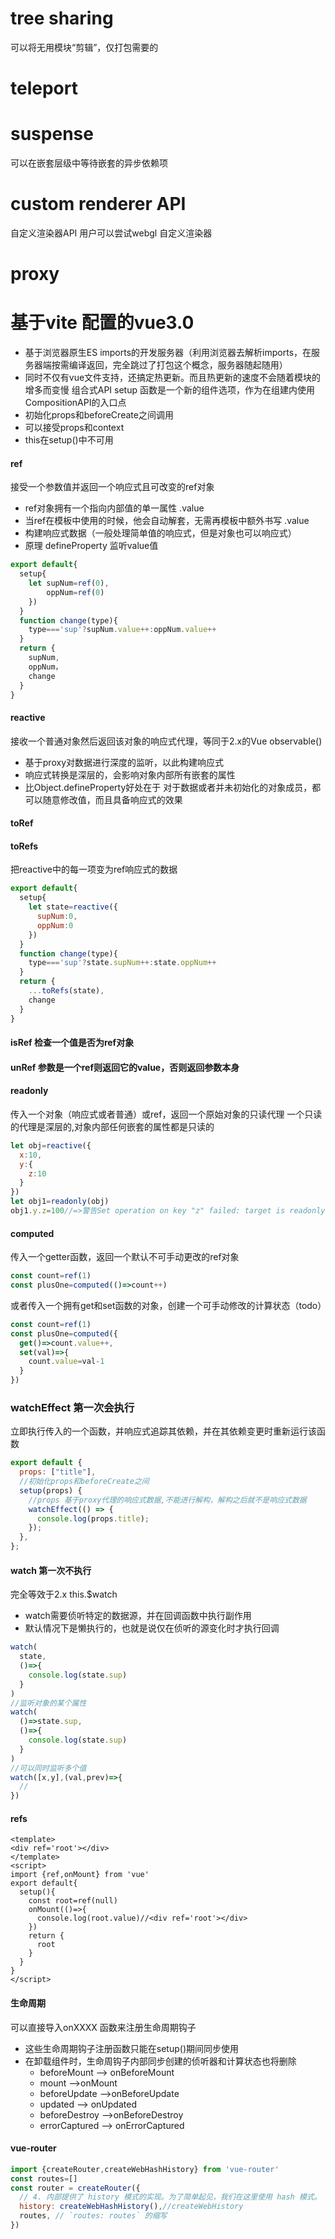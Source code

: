 # tree sharing
可以将无用模块“剪辑”，仅打包需要的
# teleport
# suspense
可以在嵌套层级中等待嵌套的异步依赖项
# custom renderer API
自定义渲染器API
用户可以尝试webgl 自定义渲染器
# proxy

# 基于vite 配置的vue3.0
- 基于浏览器原生ES imports的开发服务器（利用浏览器去解析imports，在服务器端按需编译返回，完全跳过了打包这个概念，服务器随起随用）
- 同时不仅有vue文件支持，还搞定热更新。而且热更新的速度不会随着模块的增多而变慢
组合式API 
setup 函数是一个新的组件选项，作为在组建内使用CompositionAPI的入口点
- 初始化props和beforeCreate之间调用
- 可以接受props和context
- this在setup()中不可用
#### ref
接受一个参数值并返回一个响应式且可改变的ref对象
- ref对象拥有一个指向内部值的单一属性 .value
- 当ref在模板中使用的时候，他会自动解套，无需再模板中额外书写 .value
- 构建响应式数据（一般处理简单值的响应式，但是对象也可以响应式）
- 原理 defineProperty 监听value值
```js
export default{
  setup{
    let supNum=ref(0),
        oppNum=ref(0)
    })
  }
  function change(type){
    type==='sup'?supNum.value++:oppNum.value++
  }
  return {
    supNum,
    oppNum，
    change
  }
}
```
#### reactive
接收一个普通对象然后返回该对象的响应式代理，等同于2.x的Vue observable()
- 基于proxy对数据进行深度的监听，以此构建响应式
- 响应式转换是深层的，会影响对象内部所有嵌套的属性
- 比Object.defineProperty好处在于 对于数据或者并未初始化的对象成员，都可以随意修改值，而且具备响应式的效果
#### toRef 
#### toRefs 
把reactive中的每一项变为ref响应式的数据
```js
export default{
  setup{
    let state=reactive({
      supNum:0,
      oppNum:0
    })
  }
  function change(type){
    type==='sup'?state.supNum++:state.oppNum++
  }
  return {
    ...toRefs(state),
    change
  }
}
```
#### isRef 检查一个值是否为ref对象
#### unRef 参数是一个ref则返回它的value，否则返回参数本身
#### readonly
传入一个对象（响应式或者普通）或ref，返回一个原始对象的只读代理
一个只读的代理是深层的,对象内部任何嵌套的属性都是只读的
```js
let obj=reactive({
  x:10,
  y:{
    z:10
  }
})
let obj1=readonly(obj)
obj1.y.z=100//=>警告Set operation on key "z" failed: target is readonly.
```
#### computed
传入一个getter函数，返回一个默认不可手动更改的ref对象
```js
const count=ref(1)
const plusOne=computed(()=>count++)
```
或者传入一个拥有get和set函数的对象，创建一个可手动修改的计算状态（todo）
```js
const count=ref(1)
const plusOne=computed({
  get()=>count.value++,
  set(val)=>{
    count.value=val-1
  }
})
```
### watchEffect 第一次会执行
立即执行传入的一个函数，并响应式追踪其依赖，并在其依赖变更时重新运行该函数
```js
export default {
  props: ["title"],
  //初始化props和beforeCreate之间
  setup(props) {
    //props 基于proxy代理的响应式数据,不能进行解构，解构之后就不是响应式数据
    watchEffect(() => {
      console.log(props.title);
    });
  },
};
```
#### watch 第一次不执行
完全等效于2.x this.$watch
- watch需要侦听特定的数据源，并在回调函数中执行副作用
- 默认情况下是懒执行的，也就是说仅在侦听的源变化时才执行回调

```js
watch(
  state,
  ()=>{
    console.log(state.sup)
  }
)
//监听对象的某个属性
watch(
  ()=>state.sup,
  ()=>{
    console.log(state.sup)
  }
)
//可以同时监听多个值
watch([x,y],(val,prev)=>{
  //
})
```
#### refs
```vue
<template>
<div ref='root'></div>
</template>
<script>
import {ref,onMount} from 'vue'
export default{
  setup(){
    const root=ref(null)
    onMount(()=>{
      console.log(root.value)//<div ref='root'></div>
    })
    return {
      root
    }
  }
}
</script>
```
#### 生命周期
可以直接导入onXXXX 函数来注册生命周期钩子
- 这些生命周期钩子注册函数只能在setup()期间同步使用
- 在卸载组件时，生命周钩子内部同步创建的侦听器和计算状态也将删除
  + beforeMount --> onBeforeMount
  + mount -->onMount
  + beforeUpdate -->onBeforeUpdate
  + updated --> onUpdated
  + beforeDestroy -->onBeforeDestroy
  + errorCaptured --> onErrorCaptured
#### vue-router
```js
import {createRouter,createWebHashHistory} from 'vue-router'
const routes=[]
const router = createRouter({
  // 4. 内部提供了 history 模式的实现。为了简单起见，我们在这里使用 hash 模式。
  history: createWebHashHistory(),//createWebHistory
  routes, // `routes: routes` 的缩写
})

```